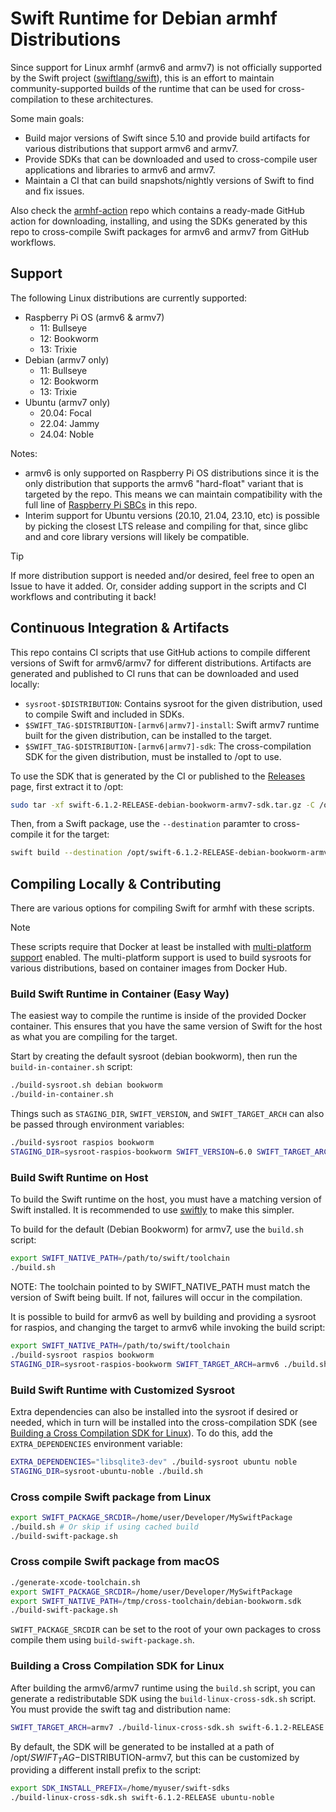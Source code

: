 # Swift Runtime for Debian armhf Distributions

Since support for Linux armhf (armv6 and armv7) is not officially supported by the Swift project ([swiftlang/swift](https://github.com/swiftlang)), this is an effort
to maintain community-supported builds of the runtime that can be used for cross-compilation to these architectures.

Some main goals:

- Build major versions of Swift since 5.10 and provide build artifacts for various distributions that support armv6 and armv7.
- Provide SDKs that can be downloaded and used to cross-compile user applications and libraries to armv6 and armv7.
- Maintain a CI that can build snapshots/nightly versions of Swift to find and fix issues.

Also check the [armhf-action](https://github.com/swift-embedded-linux/armhf-action) repo which contains a ready-made GitHub action for downloading, installing, and using the SDKs generated by this repo to cross-compile Swift packages for armv6 and armv7 from GitHub workflows.

## Support

The following Linux distributions are currently supported:

- Raspberry Pi OS (armv6 & armv7)
   - 11: Bullseye
   - 12: Bookworm
   - 13: Trixie
- Debian (armv7 only)
   - 11: Bullseye
   - 12: Bookworm
   - 13: Trixie
- Ubuntu (armv7 only)
   - 20.04: Focal
   - 22.04: Jammy
   - 24.04: Noble

Notes:
- armv6 is only supported on Raspberry Pi OS distributions since it is the only distribution that supports the armv6 "hard-float" variant that is targeted by the repo. This means we can maintain compatibility with the full line of [Raspberry Pi SBCs](https://www.raspberrypi.com/news/raspberry-pi-product-series-explained/) in this repo.
- Interim support for Ubuntu versions (20.10, 21.04, 23.10, etc) is possible by picking the closest LTS release and compiling for that, since glibc and and core library versions will likely be compatible.

> [!TIP]
> If more distribution support is needed and/or desired, feel free to open an Issue to have it added. Or, consider adding support in the scripts and CI workflows and contributing it back!

## Continuous Integration & Artifacts

This repo contains CI scripts that use GitHub actions to compile different versions of Swift
for armv6/armv7 for different distributions. Artifacts are generated and published to CI runs that can
be downloaded and used locally:

- `sysroot-$DISTRIBUTION`: Contains sysroot for the given distribution, used to compile Swift and included in SDKs.
- `$SWIFT_TAG-$DISTRIBUTION-[armv6|armv7]-install`: Swift armv7 runtime built for the given distribution, can be installed to the target.
- `$SWIFT_TAG-$DISTRIBUTION-[armv6|armv7]-sdk`: The cross-compilation SDK for the given distribution, must be installed to /opt to use.

To use the SDK that is generated by the CI or published to the [Releases](https://github.com/xtremekforever/swift-armv7/releases) page, first
extract it to /opt:

```bash
sudo tar -xf swift-6.1.2-RELEASE-debian-bookworm-armv7-sdk.tar.gz -C /opt
```

Then, from a Swift package, use the `--destination` paramter to cross-compile it for the target:

```bash
swift build --destination /opt/swift-6.1.2-RELEASE-debian-bookworm-armv7/debian-bookworm.json
```

## Compiling Locally & Contributing

There are various options for compiling Swift for armhf with these scripts.

> [!NOTE]
> These scripts require that Docker at least be installed with [multi-platform support](https://docs.docker.com/build/building/multi-platform/) enabled. The multi-platform support is used to build sysroots for various distributions, based on container images from Docker Hub.

### Build Swift Runtime in Container (Easy Way)

The easiest way to compile the runtime is inside of the provided Docker container. This ensures that you have the same version of Swift for the host as what you are compiling for the target.

Start by creating the default sysroot (debian bookworm), then run the `build-in-container.sh` script:

```bash
./build-sysroot.sh debian bookworm
./build-in-container.sh
```

Things such as `STAGING_DIR`, `SWIFT_VERSION`, and `SWIFT_TARGET_ARCH` can also be passed through environment variables:

```bash
./build-sysroot raspios bookworm
STAGING_DIR=sysroot-raspios-bookworm SWIFT_VERSION=6.0 SWIFT_TARGET_ARCH=armv6 ./build-in-container.sh
```

### Build Swift Runtime on Host

To build the Swift runtime on the host, you must have a matching version of Swift installed. It is recommended to use [swiftly](https://github.com/swiftlang/swiftly) to make this simpler.

To build for the default (Debian Bookworm) for armv7, use the `build.sh` script:

```bash
export SWIFT_NATIVE_PATH=/path/to/swift/toolchain
./build.sh
```

NOTE: The toolchain pointed to by SWIFT_NATIVE_PATH must match the version of Swift being built. If not, failures will occur in the compilation.

It is possible to build for armv6 as well by building and providing a sysroot for raspios, and changing the target to armv6 while invoking the build script:

```bash
export SWIFT_NATIVE_PATH=/path/to/swift/toolchain
./build-sysroot raspios bookworm
STAGING_DIR=sysroot-raspios-bookworm SWIFT_TARGET_ARCH=armv6 ./build.sh
```

### Build Swift Runtime with Customized Sysroot

Extra dependencies can also be installed into the sysroot if desired or needed, which in turn will be installed into the cross-compilation SDK (see [Building a Cross Compilation SDK for Linux](#building-a-cross-compilation-sdk-for-linux)). To do this, add the `EXTRA_DEPENDENCIES` environment variable:

```bash
EXTRA_DEPENDENCIES="libsqlite3-dev" ./build-sysroot ubuntu noble
STAGING_DIR=sysroot-ubuntu-noble ./build.sh
```

### Cross compile Swift package from Linux

```bash
export SWIFT_PACKAGE_SRCDIR=/home/user/Developer/MySwiftPackage
./build.sh # Or skip if using cached build
./build-swift-package.sh
```

### Cross compile Swift package from macOS

```bash
./generate-xcode-toolchain.sh
export SWIFT_PACKAGE_SRCDIR=/home/user/Developer/MySwiftPackage
export SWIFT_NATIVE_PATH=/tmp/cross-toolchain/debian-bookworm.sdk
./build-swift-package.sh
```

`SWIFT_PACKAGE_SRCDIR` can be set to the root of your own packages to cross compile them using `build-swift-package.sh`.

### Building a Cross Compilation SDK for Linux

After building the armv6/armv7 runtime using the `build.sh` script, you can generate a redistributable SDK
using the `build-linux-cross-sdk.sh` script. You must provide the swift tag and distribution name:

```bash
SWIFT_TARGET_ARCH=armv7 ./build-linux-cross-sdk.sh swift-6.1.2-RELEASE ubuntu-noble
```

By default, the SDK will be generated to be installed at a path of /opt/$SWIFT_TAG-$DISTRIBUTION-armv7, but this can be customized by providing a different install prefix to the script:

```bash
export SDK_INSTALL_PREFIX=/home/myuser/swift-sdks
./build-linux-cross-sdk.sh swift-6.1.2-RELEASE ubuntu-noble
```

